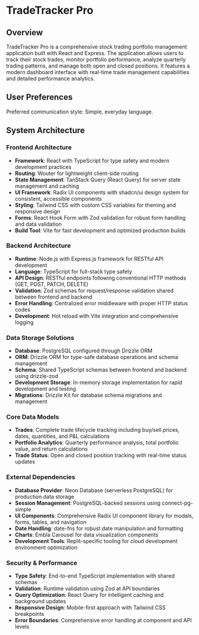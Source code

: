 # TradeTracker Pro

## Overview

TradeTracker Pro is a comprehensive stock trading portfolio management application built with React and Express. The application allows users to track their stock trades, monitor portfolio performance, analyze quarterly trading patterns, and manage both open and closed positions. It features a modern dashboard interface with real-time trade management capabilities and detailed performance analytics.

## User Preferences

Preferred communication style: Simple, everyday language.

## System Architecture

### Frontend Architecture
- **Framework**: React with TypeScript for type safety and modern development practices
- **Routing**: Wouter for lightweight client-side routing
- **State Management**: TanStack Query (React Query) for server state management and caching
- **UI Framework**: Radix UI components with shadcn/ui design system for consistent, accessible components
- **Styling**: Tailwind CSS with custom CSS variables for theming and responsive design
- **Forms**: React Hook Form with Zod validation for robust form handling and data validation
- **Build Tool**: Vite for fast development and optimized production builds

### Backend Architecture
- **Runtime**: Node.js with Express.js framework for RESTful API development
- **Language**: TypeScript for full-stack type safety
- **API Design**: RESTful endpoints following conventional HTTP methods (GET, POST, PATCH, DELETE)
- **Validation**: Zod schemas for request/response validation shared between frontend and backend
- **Error Handling**: Centralized error middleware with proper HTTP status codes
- **Development**: Hot reload with Vite integration and comprehensive logging

### Data Storage Solutions
- **Database**: PostgreSQL configured through Drizzle ORM
- **ORM**: Drizzle ORM for type-safe database operations and schema management
- **Schema**: Shared TypeScript schemas between frontend and backend using drizzle-zod
- **Development Storage**: In-memory storage implementation for rapid development and testing
- **Migrations**: Drizzle Kit for database schema migrations and management

### Core Data Models
- **Trades**: Complete trade lifecycle tracking including buy/sell prices, dates, quantities, and P&L calculations
- **Portfolio Analytics**: Quarterly performance analysis, total portfolio value, and return calculations
- **Trade Status**: Open and closed position tracking with real-time status updates

### External Dependencies
- **Database Provider**: Neon Database (serverless PostgreSQL) for production data storage
- **Session Management**: PostgreSQL-backed sessions using connect-pg-simple
- **UI Components**: Comprehensive Radix UI component library for modals, forms, tables, and navigation
- **Date Handling**: date-fns for robust date manipulation and formatting
- **Charts**: Embla Carousel for data visualization components
- **Development Tools**: Replit-specific tooling for cloud development environment optimization

### Security & Performance
- **Type Safety**: End-to-end TypeScript implementation with shared schemas
- **Validation**: Runtime validation using Zod at API boundaries
- **Query Optimization**: React Query for intelligent caching and background updates
- **Responsive Design**: Mobile-first approach with Tailwind CSS breakpoints
- **Error Boundaries**: Comprehensive error handling at component and API levels